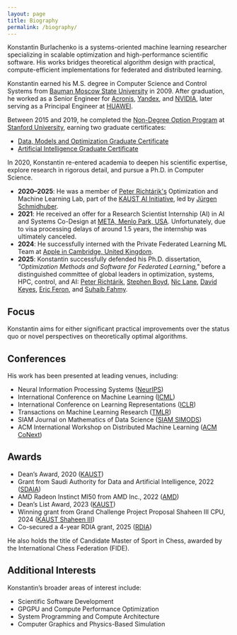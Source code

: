```yaml
---
layout: page
title: Biography
permalink: /biography/
---
```


Konstantin Burlachenko is a systems-oriented machine learning researcher specializing in scalable optimization and high-performance scientific software. His works bridges theoretical algorithm design with practical, compute-efficient implementations for federated and distributed learning.

Konstantin earned his M.S. degree in Computer Science and Control Systems from [Bauman Moscow State University](http://bmstu.ru/) in 2009. After graduation, he worked as a Senior Engineer for [Acronis](https://www.acronis.com/), [Yandex](https://en.wikipedia.org/wiki/Yandex), and [NVIDIA](https://developer.nvidia.com/), later serving as a Principal Engineer at [HUAWEI](https://huawei.ru/).

Between 2015 and 2019, he completed the [Non-Degree Option Program](https://online.stanford.edu/non-degree-option-program) at [Stanford University](https://www.stanford.edu/), earning two graduate certificates:
* [Data, Models and Optimization Graduate Certificate](https://online.stanford.edu/programs/data-models-and-optimization-graduate-certificate)
* [Artificial Intelligence Graduate Certificate](https://online.stanford.edu/programs/artificial-intelligence-graduate-certificate)

In 2020, Konstantin re-entered academia to deepen his scientific expertise, explore research in rigorous detail, and pursue a Ph.D. in Computer Science.

* **2020–2025**: He was a member of [Peter Richtárik's](https://richtarik.org/) Optimization and Machine Learning Lab, part of the [KAUST AI Initiative](https://cemse.kaust.edu.sa/ai), led by [Jürgen Schmidhuber](https://people.idsia.ch/~juergen/).
* **2021**: He received an offer for a Research Scientist Internship (AI) in AI and Systems Co-Design at [META, Menlo Park, USA](https://www.meta.com). Unfortunately, due to visa processing delays of around 1.5 years, the internship was ultimately canceled.
* **2024**: He successfully interned with the Private Federated Learning ML Team at [Apple in Cambridge, United Kingdom](https://www.apple.com/).
* **2025**: Konstantin successfully defended his Ph.D. dissertation, *"Optimization Methods and Software for Federated Learning,"* before a distinguished committee of global leaders in optimization, systems, HPC, control, and AI: [Peter Richtárik](https://richtarik.org/), [Stephen Boyd](https://stanford.edu/~boyd/), [Nic Lane](https://www.cst.cam.ac.uk/people/ndl32), [David Keyes](https://en.wikipedia.org/wiki/David_E._Keyes), [Eric Feron](https://en.wikipedia.org/wiki/Eric_Feron), and [Suhaib Fahmy](https://cemse.kaust.edu.sa/profiles/suhaib-fahmy).

## Focus

Konstantin aims for either significant practical improvements over the status quo or novel perspectives on theoretically optimal algorithms.

## Conferences

His work has been presented at leading venues, including:

- Neural Information Processing Systems ([NeurIPS](https://neurips.cc/))
- International Conference on Machine Learning ([ICML](https://icml.cc/))
- International Conference on Learning Representations ([ICLR](https://iclr.cc/))
- Transactions on Machine Learning Research ([TMLR](https://jmlr.org/tmlr/))
- SIAM Journal on Mathematics of Data Science ([SIAM SIMODS](https://www.siam.org/publications/journals/siam-journal-on-mathematics-of-data-science-simods))
- ACM International Workshop on Distributed Machine Learning ([ACM CoNext](https://www.sigcomm.org/events/conext-conference))

## Awards

* Dean’s Award, 2020 ([KAUST](https://www.kaust.edu.sa/en/))
* Grant from Saudi Authority for Data and Artificial Intelligence, 2022 ([SDAIA](https://sdaia.gov.sa/ar/default.aspx))
* AMD Radeon Instinct MI50 from AMD Inc., 2022 ([AMD](https://www.amd.com/))
* Dean’s List Award, 2023 ([KAUST](https://www.kaust.edu.sa/en/))
* Winning grant from Grand Challenge Project Proposal Shaheen III CPU, 2024 ([KAUST Shaheen III](https://www.kaust.edu.sa/en/news/kaust-s-shaheen-iii-confirmed-as-the-middle-east-s-most-powerful-supercomputer)) 
* Co-secured a 4-year RDIA grant, 2025 ([RDIA](https://rdia.gov.sa/en/))

He also holds the title of Candidate Master of Sport in Chess, awarded by the International Chess Federation (FIDE).

## Additional Interests

Konstantin’s broader areas of interest include:

- Scientific Software Development
- GPGPU and Compute Performance Optimization
- System Programming and Compute Architecture
- Computer Graphics and Physics-Based Simulation
